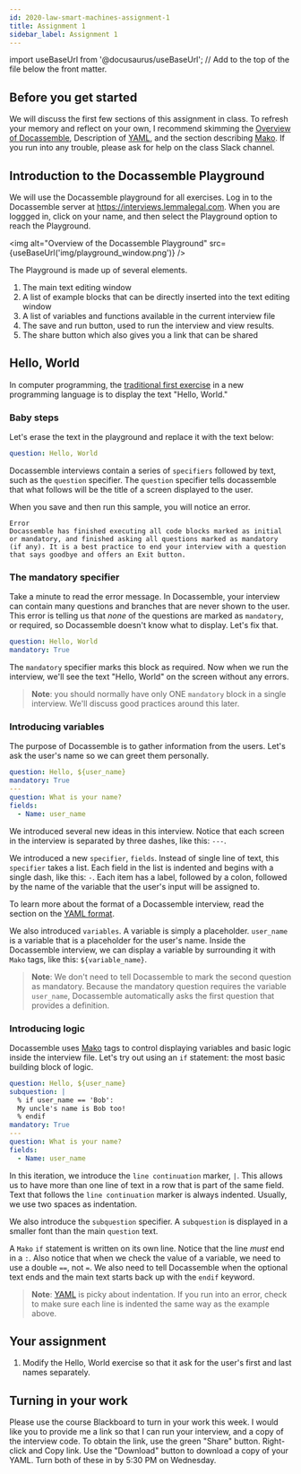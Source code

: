 ```yaml
---
id: 2020-law-smart-machines-assignment-1
title: Assignment 1
sidebar_label: Assignment 1
---
```

import useBaseUrl from '@docusaurus/useBaseUrl'; // Add to the top of the file below the front matter.

## Before you get started

We will discuss the first few sections of this assignment in class. To refresh your memory and reflect on your own, I recommend skimming the [Overview of Docassemble](introduction.md), Description of [YAML](yaml.md), and the section describing [Mako](mako.md). If you run into any trouble, please ask for help on the class Slack channel.

## Introduction to the Docassemble Playground

We will use the Docassemble playground for all exercises. Log in to the Docassemble server at https://interviews.lemmalegal.com. When you are loggged in, click on your name, and then select the Playground option to reach the Playground.

<img alt="Overview of the Docassemble Playground" src={useBaseUrl('img/playground_window.png')} />

The Playground is made up of several elements.

1. The main text editing window
1. A list of example blocks that can be directly inserted into the text editing window
1. A list of variables and functions available in the current interview file
1. The save and run button, used to run the interview and view results.
1. The share button which also gives you a link that can be shared 

## Hello, World

In computer programming, the [traditional first exercise](https://en.wikipedia.org/wiki/%22Hello,_World!%22_program) in a new programming language is to display the text "Hello, World."

### Baby steps

Let's erase the text in the playground and replace it with the text below:

```yaml
question: Hello, World
```

Docassemble interviews contain a series of `specifiers` followed by text, such as the `question` specifier. The `question` specifier tells docassemble that what follows will be the title of a screen displayed to the user.

When you save and then run this sample, you will notice an error.

```
Error
Docassemble has finished executing all code blocks marked as initial or mandatory, and finished asking all questions marked as mandatory (if any). It is a best practice to end your interview with a question that says goodbye and offers an Exit button.
```

### The mandatory specifier
Take a minute to read the error message. In Docassemble, your interview can contain many questions and branches that are never shown to the user. This error is telling us that _none_ of the questions are marked as `mandatory`, or required, so Docassemble doesn't know what to display. Let's fix that.

```yaml
question: Hello, World
mandatory: True
```

The `mandatory` specifier marks this block as required. Now when we run the interview, we'll see the text "Hello, World" on the screen without any errors.

> **Note**: you should normally have only ONE `mandatory` block in a single interview. We'll discuss good practices around this later.

### Introducing variables

The purpose of Docassemble is to gather information from the users. Let's ask the user's name so we can greet them personally.

```yaml
question: Hello, ${user_name}
mandatory: True
---
question: What is your name?
fields:
  - Name: user_name
```

We introduced several new ideas in this interview. Notice that each screen in the interview is separated by three dashes, like this: `---`.

We introduced a new `specifier`, `fields`. Instead of single line of text, this `specifier` takes a list. Each field in the list is indented and begins with a single dash, like this: `-`. Each item has a label, followed by a colon, followed by the name of the variable that the user's input will be assigned to.

To learn more about the format of a Docassemble interview, read the section on the [YAML format](yaml.md).

We also introduced `variables`. A variable is simply a placeholder. `user_name` is a variable that is a placeholder for the user's name. Inside the Docassemble interview, we can display a variable by surrounding it with `Mako` tags, like this: `${variable_name}`.

> **Note**: We don't need to tell Docassemble to mark the second question as mandatory. Because the mandatory question requires the variable `user_name`, Docassemble automatically asks the first question that provides a definition.

### Introducing logic

Docassemble uses [Mako](mako.md) tags to control displaying variables and basic logic inside the interview file. Let's try out using an `if` statement: the most basic building block of logic.

```yaml
question: Hello, ${user_name}
subquestion: |
  % if user_name == 'Bob':
  My uncle's name is Bob too!
  % endif
mandatory: True
---
question: What is your name?
fields:
  - Name: user_name
```

In this iteration, we introduce the `line continuation` marker, `|`. This allows us to have more than one line of text in a row that is part of the same field. Text that follows the `line continuation` marker is always indented. Usually, we use two spaces as indentation.

We also introduce the `subquestion` specifier. A `subquestion` is displayed in a smaller font than the main `question` text.

A `Mako` `if` statement is written on its own line. Notice that the line _must_ end in a `:`. Also notice that when we check the value of a variable, we need to use a double `==`, not `=`. We also need to tell Docassemble when the optional text ends and the main text starts back up with the `endif` keyword.

> **Note**:  [YAML](yaml.md) is picky about indentation. If you run into an error, check to make sure each line is indented the same way as the example above.

## Your assignment

1. Modify the Hello, World exercise so that it ask for the user's first and last names separately.

## Turning in your work

Please use the course Blackboard to turn in your work this week. I would like you to provide me a link so that I can run your interview, and a copy of the interview code. To obtain the link, use the green "Share" button. Right-click and Copy link. Use the "Download" button to download a copy of your YAML. Turn both of these in by 5:30 PM on Wednesday.